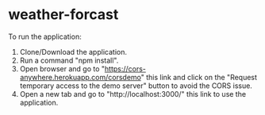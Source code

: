 # weather-forcast

To run the application:

1. Clone/Download the application.
2. Run a command "npm install".
3. Open browser and go to "https://cors-anywhere.herokuapp.com/corsdemo" this link and click on the "Request temporary access to the demo server" button to avoid the CORS issue.
4. Open a new tab and go to "http://localhost:3000/" this link to use the application.
